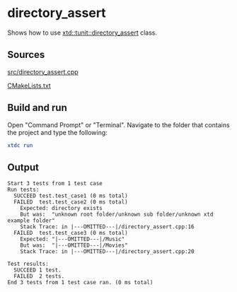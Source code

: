# directory_assert

Shows how to use [xtd::tunit::directory_assert](https://gammasoft71.github.io/xtd/reference_guides/latest/classxtd_1_1tunit_1_1directory__assert.html) class.

## Sources

[src/directory_assert.cpp](src/directory_assert.cpp)

[CMakeLists.txt](CMakeLists.txt)

## Build and run

Open "Command Prompt" or "Terminal". Navigate to the folder that contains the project and type the following:

```cmake
xtdc run
```

## Output

```
Start 3 tests from 1 test case
Run tests:
  SUCCEED test.test_case1 (0 ms total)
  FAILED  test.test_case2 (0 ms total)
    Expected: directory exists
    But was:  "unknown root folder/unknown sub folder/unknown xtd example folder"
    Stack Trace: in |---OMITTED---|/directory_assert.cpp:16
  FAILED  test.test_case3 (0 ms total)
    Expected: "|---OMITTED---|/Music"
    But was:  "|---OMITTED---|/Movies"
    Stack Trace: in |---OMITTED---|/directory_assert.cpp:20

Test results:
  SUCCEED 1 test.
  FAILED  2 tests.
End 3 tests from 1 test case ran. (0 ms total)
```
